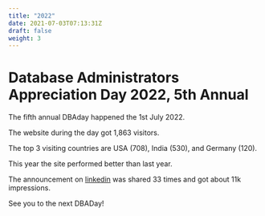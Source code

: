 ```yaml
---
title: "2022"
date: 2021-07-03T07:13:31Z
draft: false
weight: 3
---
```

# Database Administrators Appreciation Day 2022, 5th Annual
The fifth annual DBAday happened the 1st July 2022.

The website during the day got 1,863 visitors.

The top 3 visiting countries are USA (708), India (530),  and Germany (120).

This year the site performed better than last year. 

The announcement on [linkedin](https://www.linkedin.com/posts/federicocampoli_dba-dbaday-databaseadministration-activity-6948502096233025536-748w)  was shared 33 times and got about 11k impressions. 


See you to the next DBADay!


